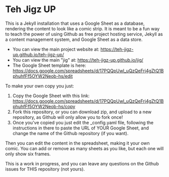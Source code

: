 # Teh Jigz UP

This is a Jekyll installation that uses a Google Sheet as a database, rendering the content to look like a comic strip. It is meant to be a fun way to teach the power of using Github as free project hosting service, Jekyll as a content management system, and Google Sheet as a data store.

- You can view the main project website at: https://teh-jigz-up.github.io/teh-jigz-up/
- You can view the main "jig" at: https://teh-jigz-up.github.io/jig/
- The Google Sheet template is here: https://docs.google.com/spreadsheets/d/17PQQpUwl_uQzQeFrj4gZtQ1BphuhfFf5OYW2Neob-hs/edit

To make your own copy you just:

1) Copy the Google Sheet with this link: https://docs.google.com/spreadsheets/d/17PQQpUwl_uQzQeFrj4gZtQ1BphuhfFf5OYW2Neob-hs/copy
2) Fork this repository, or you can download zip, and upload to a new repository, as Github will only allow you to fork once!
3) Once you've copied you just edit the _config.yaml file, following the instructions in there to paste the URL of YOUR Google Sheet, and change the name of the Github repository (if you want).

Then you can edit the content in the spreadsheet, making it your own comic. You can add or remove as many sheets as you like, but each one will only show six frames.

This is a work in progress, and you can leave any questions on the Github issues for THIS repository (not yours).

